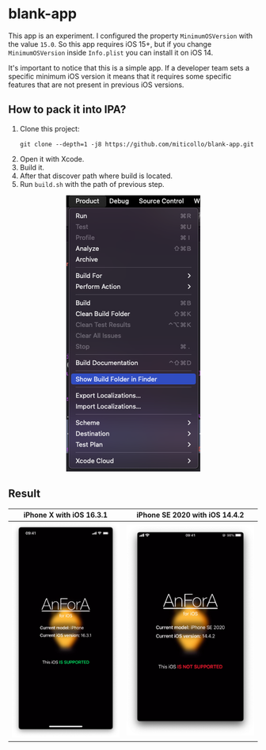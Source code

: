 # blank-app

This app is an experiment. I configured the property `MinimumOSVersion` with the value `15.0`. So this app requires iOS 15+, but if you change `MinimumOSVersion` inside `Info.plist` you can install it on iOS 14.

It's important to notice that this is a simple app. If a developer team sets a specific minimum iOS version it means that it requires some specific features that are not present in previous iOS versions.

## How to pack it into IPA?

1. Clone this project:
   ```shell
   git clone --depth=1 -j8 https://github.com/miticollo/blank-app.git
   ```
2. Open it with Xcode.
3. Build it.
4. After that discover path where build is located.
5. Run `build.sh` with the path of previous step.

<p align="center">
  <img src="./images/xcode.png?raw=true" alt="Xcode">
</p>

## Result

iPhone X with iOS 16.3.1          |  iPhone SE 2020 with iOS 14.4.2 
:--------------------------------:|:----------------------------------:
![iPhoneX](./images/iphonex.png)  |  ![iPhoneSE](./images/iphonese.png)
